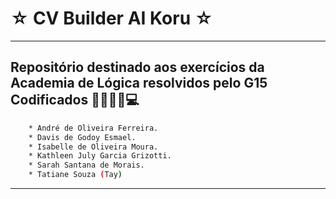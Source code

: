 # ☆ CV Builder AI Koru ☆

---

## Repositório destinado aos exercícios da Academia de Lógica resolvidos pelo G15 Codificados 👩🏽‍💻👾💻
```bash
    * André de Oliveira Ferreira. 
    * Davis de Godoy Esmael.
    * Isabelle de Oliveira Moura.
    * Kathleen July Garcia Grizotti.   
    * Sarah Santana de Morais.
    * Tatiane Souza (Tay)   
```

---
